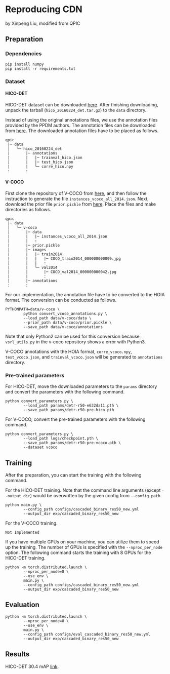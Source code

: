 # Reproducing CDN
by Xinpeng Liu, modified from QPIC

## Preparation

### Dependencies
```
pip install numpy
pip install -r requirements.txt
```

### Dataset

#### HICO-DET
HICO-DET dataset can be downloaded [here](https://drive.google.com/open?id=1QZcJmGVlF9f4h-XLWe9Gkmnmj2z1gSnk). After finishing downloading, unpack the tarball (`hico_20160224_det.tar.gz`) to the `data` directory.

Instead of using the original annotations files, we use the annotation files provided by the PPDM authors. The annotation files can be downloaded from [here](https://drive.google.com/open?id=1WI-gsNLS-t0Kh8TVki1wXqc3y2Ow1f2R). The downloaded annotation files have to be placed as follows.
```
qpic
 |─ data
 │   └─ hico_20160224_det
 |       |─ annotations
 |       |   |─ trainval_hico.json
 |       |   |─ test_hico.json
 |       |   └─ corre_hico.npy
 :       :
```

#### V-COCO
First clone the repository of V-COCO from [here](https://github.com/s-gupta/v-coco), and then follow the instruction to generate the file `instances_vcoco_all_2014.json`. Next, download the prior file `prior.pickle` from [here](https://drive.google.com/drive/folders/10uuzvMUCVVv95-xAZg5KS94QXm7QXZW4). Place the files and make directories as follows.
```
qpic
 |─ data
 │   └─ v-coco
 |       |─ data
 |       |   |─ instances_vcoco_all_2014.json
 |       |   :
 |       |─ prior.pickle
 |       |─ images
 |       |   |─ train2014
 |       |   |   |─ COCO_train2014_000000000009.jpg
 |       |   |   :
 |       |   └─ val2014
 |       |       |─ COCO_val2014_000000000042.jpg
 |       |       :
 |       |─ annotations
 :       :
```
For our implementation, the annotation file have to be converted to the HOIA format. The conversion can be conducted as follows.
```
PYTHONPATH=data/v-coco \
        python convert_vcoco_annotations.py \
        --load_path data/v-coco/data \
        --prior_path data/v-coco/prior.pickle \
        --save_path data/v-coco/annotations
```
Note that only Python2 can be used for this conversion because `vsrl_utils.py` in the v-coco repository shows a error with Python3.

V-COCO annotations with the HOIA format, `corre_vcoco.npy`, `test_vcoco.json`, and `trainval_vcoco.json` will be generated to `annotations` directory.

### Pre-trained parameters
For HICO-DET, move the downloaded parameters to the `params` directory and convert the parameters with the following command.
```
python convert_parameters.py \
        --load_path params/detr-r50-e632da11.pth \
        --save_path params/detr-r50-pre-hico.pth
```

For V-COCO, convert the pre-trained parameters with the following command.
```
python convert_parameters.py \
        --load_path logs/checkpoint.pth \
        --save_path params/detr-r50-pre-vcoco.pth \
        --dataset vcoco
```

## Training
After the preparation, you can start the training with the following command.

For the HICO-DET training. Note that the command line arguments (except `--output_dir`) would be overwritten by the given config from `--config_path`.
```
python main.py \
        --config_path configs/cascaded_binary_res50_new.yml
        --output_dir exp/cascaded_binary_res50_new
```

For the V-COCO training.
```
Not Implemented
```

If you have multiple GPUs on your machine, you can utilize them to speed up the training. The number of GPUs is specified with the `--nproc_per_node` option. The following command starts the training with 8 GPUs for the HICO-DET training.
```
python -m torch.distributed.launch \
        --nproc_per_node=8 \
        --use_env \
        main.py \
        --config_path configs/cascaded_binary_res50_new.yml
        --output_dir exp/cascaded_binary_res50_new
```

## Evaluation
```
python -m torch.distributed.launch \
        --nproc_per_node=8 \
        --use_env \
        main.py \
        --config_path configs/eval_cascaded_binary_res50_new.yml
        --output_dir exp/cascaded_binary_res50_new
```

## Results
HICO-DET 30.4 mAP [link](https://drive.google.com/file/d/1Lbaj5dsHOI8uFqxu0TWe9F-jdBAHpYW0/view?usp=sharing).
